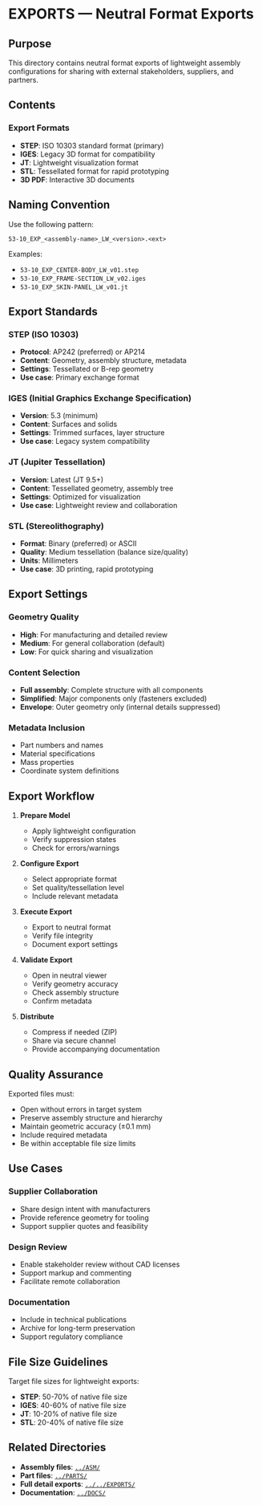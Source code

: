 # EXPORTS — Neutral Format Exports

## Purpose

This directory contains neutral format exports of lightweight assembly configurations for sharing with external stakeholders, suppliers, and partners.

## Contents

### Export Formats
- **STEP**: ISO 10303 standard format (primary)
- **IGES**: Legacy 3D format for compatibility
- **JT**: Lightweight visualization format
- **STL**: Tessellated format for rapid prototyping
- **3D PDF**: Interactive 3D documents

## Naming Convention

Use the following pattern:
```
53-10_EXP_<assembly-name>_LW_<version>.<ext>
```

Examples:
- `53-10_EXP_CENTER-BODY_LW_v01.step`
- `53-10_EXP_FRAME-SECTION_LW_v02.iges`
- `53-10_EXP_SKIN-PANEL_LW_v01.jt`

## Export Standards

### STEP (ISO 10303)
- **Protocol**: AP242 (preferred) or AP214
- **Content**: Geometry, assembly structure, metadata
- **Settings**: Tessellated or B-rep geometry
- **Use case**: Primary exchange format

### IGES (Initial Graphics Exchange Specification)
- **Version**: 5.3 (minimum)
- **Content**: Surfaces and solids
- **Settings**: Trimmed surfaces, layer structure
- **Use case**: Legacy system compatibility

### JT (Jupiter Tessellation)
- **Version**: Latest (JT 9.5+)
- **Content**: Tessellated geometry, assembly tree
- **Settings**: Optimized for visualization
- **Use case**: Lightweight review and collaboration

### STL (Stereolithography)
- **Format**: Binary (preferred) or ASCII
- **Quality**: Medium tessellation (balance size/quality)
- **Units**: Millimeters
- **Use case**: 3D printing, rapid prototyping

## Export Settings

### Geometry Quality
- **High**: For manufacturing and detailed review
- **Medium**: For general collaboration (default)
- **Low**: For quick sharing and visualization

### Content Selection
- **Full assembly**: Complete structure with all components
- **Simplified**: Major components only (fasteners excluded)
- **Envelope**: Outer geometry only (internal details suppressed)

### Metadata Inclusion
- Part numbers and names
- Material specifications
- Mass properties
- Coordinate system definitions

## Export Workflow

1. **Prepare Model**
   - Apply lightweight configuration
   - Verify suppression states
   - Check for errors/warnings

2. **Configure Export**
   - Select appropriate format
   - Set quality/tessellation level
   - Include relevant metadata

3. **Execute Export**
   - Export to neutral format
   - Verify file integrity
   - Document export settings

4. **Validate Export**
   - Open in neutral viewer
   - Verify geometry accuracy
   - Check assembly structure
   - Confirm metadata

5. **Distribute**
   - Compress if needed (ZIP)
   - Share via secure channel
   - Provide accompanying documentation

## Quality Assurance

Exported files must:
- Open without errors in target system
- Preserve assembly structure and hierarchy
- Maintain geometric accuracy (±0.1 mm)
- Include required metadata
- Be within acceptable file size limits

## Use Cases

### Supplier Collaboration
- Share design intent with manufacturers
- Provide reference geometry for tooling
- Support supplier quotes and feasibility

### Design Review
- Enable stakeholder review without CAD licenses
- Support markup and commenting
- Facilitate remote collaboration

### Documentation
- Include in technical publications
- Archive for long-term preservation
- Support regulatory compliance

## File Size Guidelines

Target file sizes for lightweight exports:
- **STEP**: 50-70% of native file size
- **IGES**: 40-60% of native file size
- **JT**: 10-20% of native file size
- **STL**: 20-40% of native file size

## Related Directories

- **Assembly files**: [`../ASM/`](../ASM/)
- **Part files**: [`../PARTS/`](../PARTS/)
- **Full detail exports**: [`../../EXPORTS/`](../../EXPORTS/)
- **Documentation**: [`../DOCS/`](../DOCS/)
